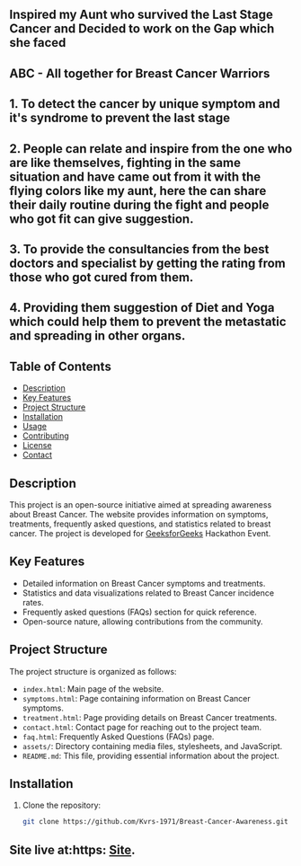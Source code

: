 ## Inspired my Aunt who survived the Last Stage Cancer and Decided to work on the Gap which she faced
## ABC - All together for Breast Cancer Warriors 
## 1. To detect the cancer by unique symptom and it's syndrome to prevent the last stage
## 2. People can relate and inspire from the one who are like themselves, fighting in the same situation and  have came out from it with the flying colors like my aunt, here the can share their daily routine during the fight and people who got fit can give suggestion.
## 3. To provide the consultancies from the best doctors and specialist by getting the rating from those who got cured from them.
## 4. Providing them suggestion of Diet and Yoga which could help them to prevent the metastatic and spreading in other organs.  

## Table of Contents
- [Description](#description)
- [Key Features](#key-features)
- [Project Structure](#project-structure)
- [Installation](#installation)
- [Usage](#usage)
- [Contributing](#contributing)
- [License](#license)
- [Contact](#contact)

## Description

This project is an open-source initiative aimed at spreading awareness about Breast Cancer. The website provides information on symptoms, treatments, frequently asked questions, and statistics related to breast cancer. The project is developed for [GeeksforGeeks](https://geeksforgeeks.com) Hackathon Event.

## Key Features

- Detailed information on Breast Cancer symptoms and treatments.
- Statistics and data visualizations related to Breast Cancer incidence rates.
- Frequently asked questions (FAQs) section for quick reference.
- Open-source nature, allowing contributions from the community.

## Project Structure

The project structure is organized as follows:
- `index.html`: Main page of the website.
- `symptoms.html`: Page containing information on Breast Cancer symptoms.
- `treatment.html`: Page providing details on Breast Cancer treatments.
- `contact.html`: Contact page for reaching out to the project team.
- `faq.html`: Frequently Asked Questions (FAQs) page.
- `assets/`: Directory containing media files, stylesheets, and JavaScript.
- `README.md`: This file, providing essential information about the project.

## Installation

1. Clone the repository:

   ```bash
   git clone https://github.com/Kvrs-1971/Breast-Cancer-Awareness.git

## Site live at:https: [Site](//kvrs16.github.io/Female-Cancer-Awareness/).
